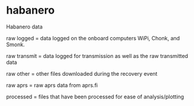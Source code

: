 # habanero
Habanero data

raw logged   = data logged on the onboard computers WiPi, Chonk, and Smonk.

raw transmit = data logged for transmission as well as the raw transmitted data

raw other    = other files downloaded during the recovery event

raw aprs     = raw aprs data from aprs.fi

processed    = files that have been processed for ease of analysis/plotting
